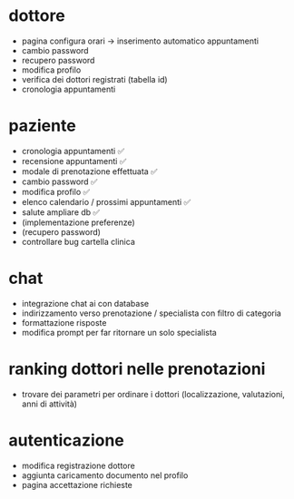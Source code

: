 # dottore
- pagina configura orari -> inserimento automatico appuntamenti
- cambio password
- recupero password
- modifica profilo
- verifica dei dottori registrati (tabella id)
- cronologia appuntamenti

# paziente
- cronologia appuntamenti                                        ✅                                                  
- recensione appuntamenti                                        ✅
- modale di prenotazione effettuata                              ✅
- cambio password                                                ✅
- modifica profilo                                               ✅
- elenco calendario / prossimi appuntamenti                      ✅
- salute ampliare db                                             ✅
- (implementazione preferenze)
- (recupero password)
- controllare bug cartella clinica

# chat
- integrazione chat ai con database
- indirizzamento verso prenotazione / specialista con filtro di categoria
- formattazione risposte
- modifica prompt per far ritornare un solo specialista

# ranking dottori nelle prenotazioni
- trovare dei parametri per ordinare i dottori (localizzazione, valutazioni, anni di attività)

# autenticazione
- modifica registrazione dottore
- aggiunta caricamento documento nel profilo
- pagina accettazione richieste

